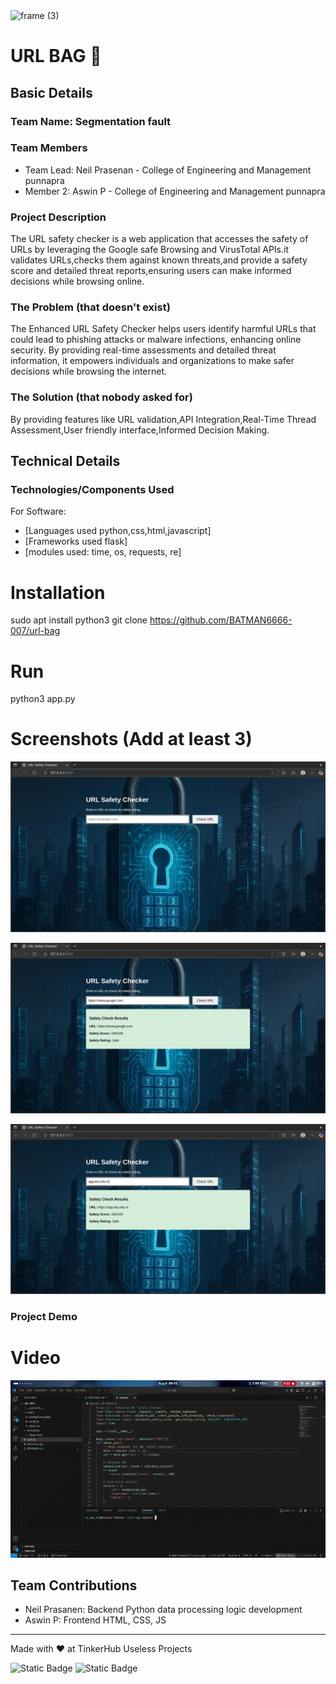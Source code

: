 <img width="3188" height="1202" alt="frame (3)" src="https://github.com/user-attachments/assets/517ad8e9-ad22-457d-9538-a9e62d137cd7" />


# URL BAG 🎯


## Basic Details
### Team Name: Segmentation fault


### Team Members
- Team Lead: Neil Prasenan - College of Engineering and Management punnapra
- Member 2: Aswin P  - College of Engineering and Management punnapra

### Project Description
The URL safety checker is a web application that accesses the safety of URLs by leveraging the Google safe Browsing and VirusTotal APIs.it validates URLs,checks them against known threats,and provide a safety score and detailed threat reports,ensuring users can make informed decisions while browsing online.

### The Problem (that doesn't exist)
 The Enhanced URL Safety Checker helps users identify harmful URLs that could lead to phishing attacks or malware infections, enhancing online security. By providing real-time assessments and detailed threat information, it empowers individuals and organizations to make safer decisions while browsing the internet.

### The Solution (that nobody asked for)
 By providing features like  URL validation,API Integration,Real-Time Thread Assessment,User friendly interface,Informed Decision Making. 

## Technical Details
### Technologies/Components Used
For Software:
- [Languages used python,css,html,javascript]
- [Frameworks used flask]
- [modules used: time, os, requests, re]


# Installation
sudo apt install python3
git clone https://github.com/BATMAN6666-007/url-bag

# Run
python3 app.py


# Screenshots (Add at least 3)
![Screenshot1](static/screenshot1.png)

![Screenshot2](static/screenshot2.png)

![Screenshot3](static/screenshot3.png)

### Project Demo
# Video
![](static/screenrecord.gif)

## Team Contributions
- Neil Prasanen: Backend Python data processing logic development
- Aswin P: Frontend HTML, CSS, JS

---
Made with ❤️ at TinkerHub Useless Projects 

![Static Badge](https://img.shields.io/badge/TinkerHub-24?color=%23000000&link=https%3A%2F%2Fwww.tinkerhub.org%2F)
![Static Badge](https://img.shields.io/badge/UselessProjects--25-25?link=https%3A%2F%2Fwww.tinkerhub.org%2Fevents%2FQ2Q1TQKX6Q%2FUseless%2520Projects)




